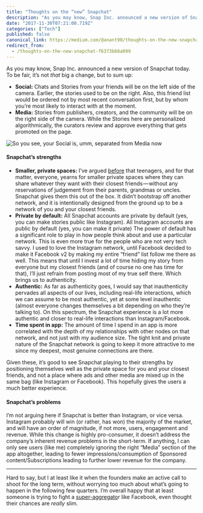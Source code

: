 ```yaml
---
title: "Thoughts on the “new” Snapchat"
description: "As you may know, Snap Inc. announced a new version of Snapchat today. To be fair, it’s not that big a change, but to sum up:"
date: "2017-11-30T07:21:00.719Z"
categories: ["Tech"]
published: false
canonical_link: https://medium.com/@anant90/thoughts-on-the-new-snapchat-f6373b68a099
redirect_from:
  - /thoughts-on-the-new-snapchat-f6373b68a099
---
```


As you may know, Snap Inc. announced a new version of Snapchat today. To be fair, it’s not _that_ big a change, but to sum up:

- **Social:** Chats and Stories from your friends will be on the left side of the camera. Earlier, the stories used to be on the right. Also, this friend list would be ordered not by most recent conversation first, but by whom you’re most likely to interact with at the moment.
- **Media:** Stories from publishers, creators, and the community will be on the right side of the camera. While the Stories here are personalized algorithmically, the curators review and approve everything that gets promoted on the page.

![So you see, your **_Social_** is, umm, separated from **_Media_** now](/assets/blog/thoughts-on-the-new-snapchat/asset-1.png)

#### Snapchat’s strengths

- **Smaller, private spaces:** I’ve argued [before](https://anantjain.dev/oh-snap-74d4013ba02e) that teenagers, and for that matter, everyone, yearns for smaller private spaces where they can share whatever they want with their closest friends — without any reservations of judgement from their parents, grandmas or uncles. Snapchat gives them this out of the box. It didn’t bootstrap off another network, and it is intentionally designed from the ground up to be a network of you and your closest friends.
- **Private by default:** All Snapchat accounts are private by default (yes, you can make stories public like Instagram). All Instagram accounts are public by default (yes, you can make it private) The power of default has a significant role to play in how people think about and use a particular network. This is even more true for the people who are not very tech savvy. I used to love the Instagram network, until Facebook decided to make it Facebook v2 by making my entire “friend” list follow me there as well. This means that until I invest a lot of time hiding my story from everyone but my closest friends (and of course no one has time for that), I’ll just refrain from posting most of my true self there. Which brings us to authenticity.
- **Authentic:** As far as authenticity goes, I would say that inauthenticity pervades all aspects of our lives, including real-life interactions, which we can assume to be most authentic, yet at some level inauthentic (almost everyone changes themselves a bit depending on who they’re talking to). On this spectrum, the Snapchat experience is a lot more authentic and closer to real-life interactions than Instagram/Facebook.
- **Time spent in app:** The amount of time I spend in an app is more correlated with the depth of my relationships with other nodes on that network, and not just with my audience size. The tight knit and private nature of the Snapchat network is going to keep it more attractive to me since my deepest, most genuine connections are there.

Given these, it’s good to see Snapchat playing to their strengths by positioning themselves well as the private space for you and your closest friends, and not a place where ads and other media are mixed up in the same bag (like Instagram or Facebook). This hopefully gives the users a much better experience.

#### Snapchat’s problems

I’m not arguing here if Snapchat is better than Instagram, or vice versa. Instagram probably will win (or rather, has won) the majority of the market, and will have an order of magnitude, if not more, users, engagement and revenue. While this change is highly pro-consumer, it doesn’t address the company’s inherent revenue problems in the short-term. If anything, I can only see users (like me) completely ignoring the right “Media” section of the app altogether, leading to fewer impressions/consumption of Sponsored content/Subscriptions leading to further lower revenue for the company.

---

Hard to say, but I at least like it when the founders make an active call to shoot for the long term, without worrying too much about what’s going to happen in the following few quarters. I’m overall happy that at least someone is trying to fight a [super-aggregato](https://stratechery.com/2017/defining-aggregators/)r like Facebook, even thought their chances are _really_ slim.

